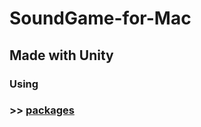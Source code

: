 # SoundGame-for-Mac
## Made with Unity
### Using 
### >> [packages](https://github.com/SecretCat/Unity_SoundGame-for-Mac/tree/packages)
